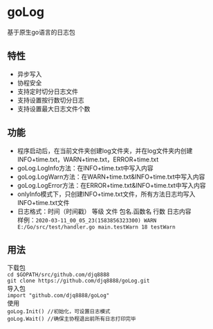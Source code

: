 # goLog
基于原生go语言的日志包
## 特性
+ 异步写入
+ 协程安全
+ 支持定时切分日志文件
+ 支持设置按行数切分日志
+ 支持设置最大日志文件个数
## 功能
+ 程序启动后，在当前文件夹创建log文件夹，并在log文件夹内创建INFO+time.txt，WARN+time.txt，ERROR+time.txt
+ goLog.LogInfo方法：在INFO+time.txt中写入内容
+ goLog.LogWarn方法：在WARN+time.txt&INFO+time.txt中写入内容
+ goLog.LogError方法：在ERROR+time.txt&INFO+time.txt中写入内容
+ onlyInfo模式下，只创建INFO+time.txt文件，所有方法日志均写入INFO+time.txt文件
+ 日志格式：时间（时间戳） 等级 文件 包名.函数名 行数 日志内容<br>
样例：`2020-03-11_00_05_23(1583856323300) WARN E:/Go/src/test/handler.go main.testWarn 18 testWarn`
## 用法
下载包 <br>
`cd $GOPATH/src/github.com/djq8888` <br>
`git clone https://github.com/djq8888/goLog.git` <br>
导入包 <br>
`import "github.com/djq8888/goLog"` <br>
使用 <br>
`goLog.Init() //初始化，可设置日志模式` <br>
`goLog.Wait() //确保主协程退出前所有日志打印完毕`